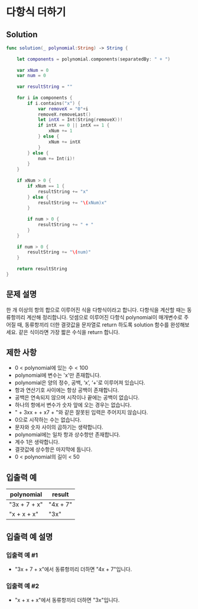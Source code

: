 #  다항식 더하기

## Solution
```swift
func solution(_ polynomial:String) -> String {
    
    let components = polynomial.components(separatedBy: " + ")
    
    var xNum = 0
    var num = 0
    
    var resultString = ""
    
    for i in components {
        if i.contains("x") {
            var removeX = "0"+i
            removeX.removeLast()
            let intX = Int(String(removeX))!
            if intX == 0 || intX == 1 {
                xNum += 1
            } else {
                xNum += intX
            }
        } else {
            num += Int(i)!
        }
    }
    
    if xNum > 0 {
        if xNum == 1 {
            resultString += "x"
        } else {
            resultString += "\(xNum)x"
        }
        
        if num > 0 {
            resultString += " + "
        }
    }
    
    if num > 0 {
        resultString += "\(num)"
    }
    
    return resultString
}
```

## 문제 설명
한 개 이상의 항의 합으로 이루어진 식을 다항식이라고 합니다. 다항식을 계산할 때는 동류항끼리 계산해 정리합니다. 덧셈으로 이루어진 다항식 polynomial이 매개변수로 주어질 때, 동류항끼리 더한 결괏값을 문자열로 return 하도록 solution 함수를 완성해보세요. 같은 식이라면 가장 짧은 수식을 return 합니다.

## 제한 사항
- 0 < polynomial에 있는 수 < 100
- polynomial에 변수는 'x'만 존재합니다.
- polynomial은 양의 정수, 공백, ‘x’, ‘+'로 이루어져 있습니다.
- 항과 연산기호 사이에는 항상 공백이 존재합니다.
- 공백은 연속되지 않으며 시작이나 끝에는 공백이 없습니다.
- 하나의 항에서 변수가 숫자 앞에 오는 경우는 없습니다.
- " + 3xx + + x7 + "와 같은 잘못된 입력은 주어지지 않습니다.
- 0으로 시작하는 수는 없습니다.
- 문자와 숫자 사이의 곱하기는 생략합니다.
- polynomial에는 일차 항과 상수항만 존재합니다.
- 계수 1은 생략합니다.
- 결괏값에 상수항은 마지막에 둡니다.
- 0 < polynomial의 길이 < 50

## 입출력 예
| polynomial   | result   |
|--------------|----------|
| "3x + 7 + x" | "4x + 7" |
| "x + x + x"  | "3x"     |

## 입출력 예 설명
### 입출력 예 #1
- "3x + 7 + x"에서 동류항끼리 더하면 "4x + 7"입니다.

### 입출력 예 #2
- "x + x + x"에서 동류항끼리 더하면 "3x"입니다.
